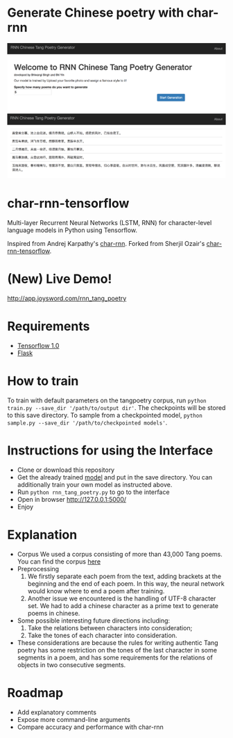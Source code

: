# Generate Chinese poetry with char-rnn
![Alt text](screenshots/main_page.png?raw=true "Interface")
![Alt text](screenshots/sample.png?raw=true "Generated poems")

# char-rnn-tensorflow
Multi-layer Recurrent Neural Networks (LSTM, RNN) for character-level language models in Python using Tensorflow.

Inspired from Andrej Karpathy's [char-rnn](https://github.com/karpathy/char-rnn).
Forked from Sherjil Ozair's [char-rnn-tensorflow](https://github.com/sherjilozair/char-rnn-tensorflow). 

# (New) Live Demo!
http://app.joysword.com/rnn_tang_poetry

# Requirements
- [Tensorflow 1.0](http://www.tensorflow.org)
- [Flask](http://flask.pocoo.org/)

# How to train 
To train with default parameters on the tangpoetry corpus, run `python train.py --save_dir '/path/to/output dir'`. The checkpoints will be stored to this save directory. 
To sample from a checkpointed model, `python sample.py --save_dir '/path/to/checkpointed models'`.

# Instructions for using the Interface 
- Clone or download this repository 
- Get the already trained [model](https://drive.google.com/a/uic.edu/file/d/0B5cqEQ62osgNR3U1NHRTLVlmNW8/view?usp=sharing) and put in the save directory. You can additionally train your own model as instructed above.
- Run `python rnn_tang_poetry.py` to go to the interface 
- Open in browser http://127.0.0.1:5000/ 
- Enjoy 

# Explanation 
- Corpus 
  We used a corpus consisting of more than 43,000 Tang poems. You can find the corpus [here](https://pan.baidu.com/s/1o7QlUhO)
- Preprocessing
  1. We firstly separate each poem from the text, adding brackets at the beginning and the end of each poem. In this way, the neural
  network would know where to end a poem after training. 
  2. Another issue we encountered is the handling of UTF-8 character set. We had to add a chinese character as a prime text to generate     poems in chinese. 
- Some possible interesting future directions including:
  1. Take the relations between characters into consideration;
  2. Take the tones of each character into consideration.
- These considerations are because the rules for writing authentic Tang poetry has some restriction on the tones of the last character in   some segments in a poem, and has some requirements for the relations of objects in two consecutive segments.

# Roadmap
- Add explanatory comments
- Expose more command-line arguments
- Compare accuracy and performance with char-rnn
